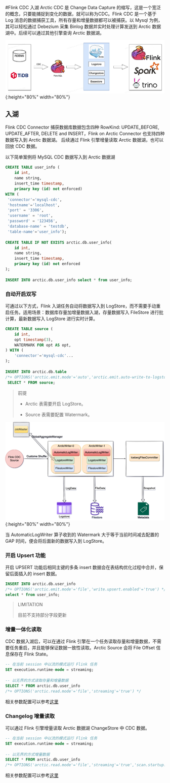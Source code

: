 #Flink CDC 入湖 Arctic
CDC 是 Change Data Capture 的缩写，这是一个宽泛的概念，只要能捕捉到变化的数据，就可以称为CDC。Flink CDC 是一个基于 Log 消息的数据捕获工具，所有存量和增量数据都可以被捕获。以 Mysql 为例，其可以轻松通过 Debezium 采集 Binlog 数据并实时处理计算发送到 Arctic 数据湖中。后续可以通过其他引擎查询 Arctic 数据湖。

![Introduce](../images/flink-cdc-arctic.png){:height="80%" width="80%"}

## 入湖
Flink CDC Connector 捕获数据库数据包含四种 RowKind: UPDATE_BEFORE, UPDATE_AFTER, DELETE and INSERT，Flink on Arctic Connector 也支持四种数据写入到 Arctic 数据湖。
后续通过 Flink 引擎增量读取 Arctic 数据湖，也可以回放 CDC 数据。

以下简单案例将 MySQL CDC 数据写入到 Arctic 数据湖
```sql
CREATE TABLE user_info (
    id int,
    name string,
    insert_time timestamp,
    primary key (id) not enforced)
WITH (
 'connector'='mysql-cdc',
 'hostname'='localhost',
 'port' = '3306',
 'username' = 'root',
 'password' = '123456',
 'database-name' = 'testdb',
 'table-name'='user_info');
 
CREATE TABLE IF NOT EXISTS arctic.db.user_info(
    id int,
    name string, 
    insert_time timestamp,
    primary key (id) not enforced
);

INSERT INTO arctic.db.user_info select * from user_info;
```

### 自动开启双写
可通过以下方式，Flink 入湖任务自动将数据写入到 LogStore，而不需要手动重启任务。适用场景：数据库存量加增量数据入湖，存量数据写入 FileStore 进行批计算，最新数据写入 LogStore 进行实时计算。

```sql
CREATE TABLE source (
    id int,
    opt timestamp(3),
    WATERMARK FOR opt AS opt,
) WITH (
    'connector'='mysql-cdc'...
);

INSERT INTO arctic.db.table 
/*+ OPTIONS('arctic.emit.mode'='auto','arctic.emit.auto-write-to-logstore.watermark-gap'='60s') */
 SELECT * FROM source;
```
> 
> 前提
>
> - Arctic 表需要开启 LogStore。
> 
> - Source 表需要配置 Watermark。

![Introduce](../images/flink-auto-writer.png){:height="80%" width="80%"}

当 AutomaticLogWriter 算子收到的 Watermark 大于等于当前时间减去配置的 GAP 时间，便会将后面新的数据写入到 LogStore。

### 开启 Upsert 功能
开启 UPSERT 功能后相同主键的多条 insert 数据会在表结构优化过程中合并，保留后面插入的 insert 数据。

```sql
INSERT INTO arctic.db.user_info
/*+ OPTIONS('arctic.emit.mode'='file','write.upsert.enabled'='true') */
select * from user_info;
```

> LIMITATION
> 
> 目前不支持部分字段更新


### 增量一体化读取
CDC 数据入湖后，可以在通过 Flink 引擎在一个任务读取存量和增量数据，不需要任务重启，并且能够保证数据一致性读取。Arctic Source 会将 File Offset 信息保存在 Flink State。

```sql
-- 在当前 session 中以流的模式运行 Flink 任务
SET execution.runtime-mode = streaming;

-- 以无界的方式读取存量和增量数据
SELECT * FROM arctic.db.user_info
/*+ OPTIONS('arctic.read.mode'='file','streaming'='true') */
```
相关参数配置可以参考[这里](flink-dml.md#filestore_1)

### Changelog 增量读取
可以通过 Flink 引擎增量读取 Arctic 数据湖 ChangeStore 中 CDC 数据。

```sql
-- 在当前 session 中以流的模式运行 Flink 任务
SET execution.runtime-mode = streaming;

-- 以无界的方式增量数据
SELECT * FROM arctic.db.user_info
/*+ OPTIONS('arctic.read.mode'='file','streaming'='true','scan.startup.mode'='latest') */
```

相关参数配置可以参考[这里](flink-dml.md#filestore_1)
